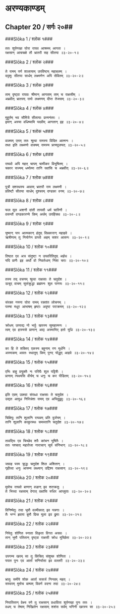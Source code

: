 अरण्यकाण्डम्
===============================


## Chapter 20  / सर्गः २०##


###Slōka 1 / श्लोक १###


    ततः शूर्पणखा घोरा राघव आश्रमम् आगता ।
    रक्षसान् आचचक्षे तौ भ्रातरौ सह सीतया ॥३-२०-१॥


###Slōka 2 / श्लोक २###


    ते रामम् पर्ण शालायाम् उपविष्टम् महाबलम् ।
    ददृशुः सीतया सार्धम् लक्ष्मणेन अपि सेवितम् ॥३-२०-२॥


###Slōka 3 / श्लोक ३###


    ताम् दृष्ट्वा राघवः श्रीमान् आगताम् ताम् च राक्षसीम् ।
    अब्रवीत् भ्रातरम् रामो लक्ष्मणम् दीप्त तेजसम् ॥३-२०-३॥


###Slōka 4 / श्लोक ४###


    मुहूर्तम् भव सौमित्रे सीतायाः प्रत्यनंतरः ।
    इमान् अस्या वधिष्यामि पदवीम् आगतान् इह ॥३-२०-४॥


###Slōka 5 / श्लोक ५###


    वाक्यम् एतत् ततः श्रुत्वा रामस्य विदित आत्मनः ।
    तथा इति लक्ष्मणो वाक्यम् रामस्य प्रत्यपूजयत् ॥३-२०-५॥


###Slōka 6 / श्लोक ६###


    राघवो अपि महत् चापम् चामीकर विभूषितम् ।
    चकार सज्यम् धर्मात्मा तानि रक्षांसि च अब्रवीत् ॥३-२०-६॥


###Slōka 7 / श्लोक ७###


    पुत्रौ दशरथस्य आवाम् भ्रातरौ राम लक्ष्मणौ ।
    प्रविष्टौ सीतया सार्धम् दुश्चरम् दण्डका वनम् ॥३-२०-७॥


###Slōka 8 / श्लोक ८###


    फल मूल अशनौ दांतौ तापसौ धर्म चारिणौ ।
    वसन्तौ दण्डकारण्ये किम् अर्थम् उपहिंसथ ॥३-२०-८॥


###Slōka 9 / श्लोक ९###


    युष्मान् पाप आत्मकान् हंतुम् विप्रकारान् महाहवे ।
    ऋषीणाम् तु नियोगेन प्राप्तो अहम् सशर आसनः ॥३-२०-९॥


###Slōka 10 / श्लोक १०###


    तिष्ठत एव अत्र संतुष्टा न उपवरितितुम् अर्हथ ।
    यदि प्राणैः इह अर्थो वो निवर्तध्वम् निशा चराः ॥३-२०-१०॥


###Slōka 11 / श्लोक ११###


    तस्य तद् वचनम् श्रुत्वा राक्षसाः ते चतुर्दश ।
    ऊचुर् वाचम् सुसंक्रुद्धा ब्रह्मघ्नः शूल पाणयः ॥३-२०-११॥


###Slōka 12 / श्लोक १२###


    संरक्त नयना घोरा रामम् रक्तांत लोचनम् ।
    परुषा मधुर आभाषम् हृष्टाः अदृष्ट पराक्रमम् ॥३-२०-१२॥


###Slōka 13 / श्लोक १३###


    क्रोधम् उत्पाद्य नो भर्तुः खरस्य सुमहात्मनः ।
    त्वम् एव हास्यसे प्राणान् अद्य अस्माभिर् हतो युधि ॥३-२०-१३॥


###Slōka 14 / श्लोक १४###


    का हि ते शक्तिर् एकस्य बहूनाम् रण मूर्धनि ।
    अस्माकम् अग्रतः स्थातुम् किम् पुनर् योद्धुम् आहवे ॥३-२०-१४॥


###Slōka 15 / श्लोक १५###


    एभिः बाहु प्रयुक्तैः नः परिघैः शूल पट्टिशैः ।
    प्राणाम् त्यक्ष्यसि वीर्यम् च धनुः च कर पीडितम् ॥३-२०-१५॥


###Slōka 16 / श्लोक १६###


    इति एवम् उक्त्वा संरब्धा राक्षसाः ते चतुर्दश ।
    उद्यत आयुध निस्त्रिंशा रामम् एव अभिदुद्रुवुः ॥३-२०-१६॥


###Slōka 17 / श्लोक १७###


    चिक्षिपुः तानि शूलानि राघवम् प्रति दुर्जयम् ।
    तानि शूलानि काकुत्स्थः समस्तानि चतुर्दश ॥३-२०-१७॥


###Slōka 18 / श्लोक १८###


    तावद्भिः एव चिच्छेद शरैः कांचन भूषितैः ।
    ततः पश्चात् महातेजा नाराचान् सूर्य संनिभान् ॥३-२०-१८॥


###Slōka 19 / श्लोक १९###


    जग्राह परम क्रुद्धः चतुर्दश शिल अशितान् ।
    गृहीत्वा धनुः आयम्य लक्ष्यान् उद्दिश्य राक्षसान् ॥३-२०-१९॥


###Slōka 20 / श्लोक २०###


    मुमोच राघवो बाणान् वज्रान् इव शतक्रतुः ।
    ते भित्त्वा रक्षसाम् वेगात् वक्षांसि रुधिर आप्लुताः ॥३-२०-२०॥


###Slōka 21 / श्लोक २१###


    विनिष्पेतुः तदा भूमौ वल्मीकात् इव पन्नगाः ।
    तैः भग्न हृदया बूमौ छिन्न मूला इव द्रुमाः ॥३-२०-२१॥


###Slōka 22 / श्लोक २२###


    निपेतुः शोणित स्नाता विकृता विगत असवः ।
    तान् भूमौ पतितान् दृष्ट्वा राक्षसी क्रोध मूर्च्छिता ॥३-२०-२२॥


###Slōka 23 / श्लोक २३###


    उपगम्य खरम् सा तु किंचित् संशुष्क शोणिता ।
    पपात पुनः एव आर्ता सनिर्यासा इव वल्लरी ॥३-२०-२३॥


###Slōka 24 / श्लोक २४###


    भ्रातुः समीपे शोक आर्ता ससर्ज निनदम् महत् ।
    सस्वरम् मुमोच बाष्पम् विवर्ण वदना तदा ॥३-२०-२४॥


###Slōka 25 / श्लोक २५###


    निपातितान् प्रेक्ष्य रणे तु राक्षसान् प्रधाविता शूर्पणखा पुनः ततः ।
    वधम् च तेषाम् निखिलेन रक्षसाम् शशंस सर्वम् भगिनी खरस्य सा ॥३-२०-२५॥


